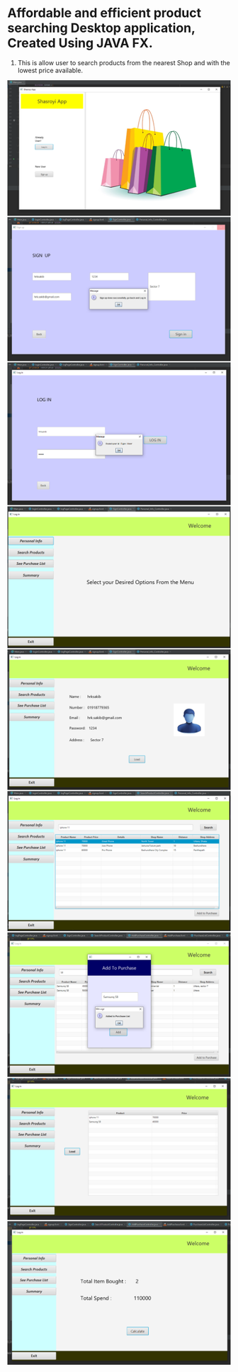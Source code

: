 # Affordable and efficient product searching Desktop application, Created Using JAVA FX.

1. This is allow user to search products from the nearest Shop and with the lowest price available.

![](Images\MainWindow.png)
![](Images\SignUpWindow.png)
![](Images\LoginWindow.png)
![](Images\WelcomeScreen.png)
![](Images\PersonalInfo.png)
![](Images\ProductSearch.png)
![](Images\PurchaseAdded.png)
![](Images\SeePurchaseList.png)
![](Images\TotalBill.png)
